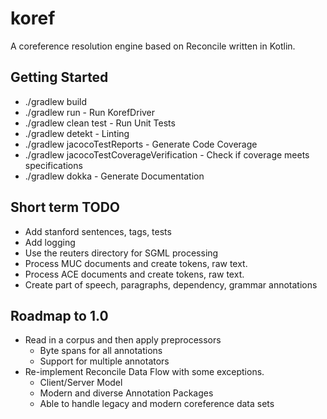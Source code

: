 # koref
A coreference resolution engine based on Reconcile written in Kotlin.

## Getting Started

* ./gradlew build
* ./gradlew run - Run KorefDriver
* ./gradlew clean test - Run Unit Tests
* ./gradlew detekt - Linting
* ./gradlew jacocoTestReports - Generate Code Coverage
* ./gradlew jacocoTestCoverageVerification - Check if coverage meets specifications
* ./gradlew dokka - Generate Documentation

## Short term TODO

* Add stanford sentences, tags, tests
* Add logging
* Use the reuters directory for SGML processing
* Process MUC documents and create tokens, raw text. 
* Process ACE documents and create tokens, raw text.
* Create part of speech, paragraphs, dependency, grammar annotations

## Roadmap to 1.0

* Read in a corpus and then apply preprocessors
    * Byte spans for all annotations
    * Support for multiple annotators
* Re-implement Reconcile Data Flow with some exceptions.
    * Client/Server Model
    * Modern and diverse Annotation Packages
    * Able to handle legacy and modern coreference data sets
